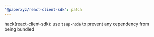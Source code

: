 ```yaml
---
"@paperxyz/react-client-sdk": patch
---
```


hack(react-client-sdk): use `tsup-node` to prevent any dependency from being bundled
